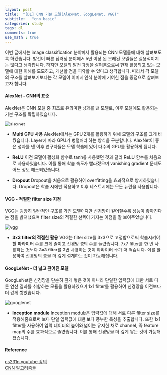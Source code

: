 ```yaml
---
layout: post
title:  "[DL] CNN 기본 모델(AlexNet, GoogLeNet, VGG)"
subtitle:   "cnn basic"
categories: study
tags: dl
comments: true
use_math : true
---
```


  이번 글에서는 image classification 분야에서 활용되는 CNN 모델들에 대해 살펴보도록 하겠습니다. 발전이 빠른 딥러닝 분야에서 5년 이상 된 오래된 모델들은 실용적이지는 않다고 생각합니다. 하지만 모델의 발전 과정을 살펴봄으로써 현재 활용되고 있는 모델에 대한 이해를 도모하고, 개선할 점을 파악할 수 있다고 생각합니다. 따라서 각 모델의 구조를 살펴보기보다는 각 모델이 이미지 인식 분야에 기여한 점을 중점으로 살펴보고자 합니다. 
  

#### AlexNet - CNN의 표준

AlexNet은 CNN 모델 중 최초로 유의미한 성과를 낸 모델로, 이후 모델에도 활용되는 기본 구조를 확립하였습니다. 

![alexnet](https://i.imgur.com/CwIvlUW.png)
- **Multi GPU 사용**
  AlexNet에서는 GPU 2개를 활용하기 위해 모델의 구조를 크게 바꿨습니다. Layer에 따라 GPU가 병렬처리 하는 방식을 구분합니다. AlexNet이 좋은 성과를 낸 이후 연구자들은 모델 학습에 있어 다수의 GPU를 활용하게 됩니다.
 
- **ReLU**
  이전 모델이 활성화 함수로 tanh를 사용했던 것과 달리 ReLU 함수를 처음으로 사용하였습니다. 이를 통해 학습 속도가 빨라졌으며 vanishing gradient 문제도 어느 정도 해소되었습니다. 
  
- **Dropout**
  Dropout을 처음으로 활용하여 overfitting을 효과적으로 방지하였습니다. Dropout은 학습 시에만 적용하고 이후 테스트시에는 모든 뉴런을 사용합니다. 


#### VGG - 적절한 filter size 지정

VGG는 굉장히 일반적인 구조를 가진 모델이지만 신경망이 깊어질수록 성능이 좋아진다는 점을 밝혀냈으며 filter size의 적절한 선택이 가지는 이점을 잘 보여주었습니다. 

![vgg](https://neurohive.io/wp-content/uploads/2018/11/vgg16-neural-network.jpg)

- **3x3 filter의 적절한 활용**
  VGG는 filter size를 3x3으로 고정함으로써 학습시켜야할 파라미터 수를 크게 줄이고 신경망 층의 수를 늘렸습니다. 7x7 filter를 한 번 사용하는 것보다 3x3 filter를 3번 사용하는 것이 파라미터 수가 더 적습니다. 이를 활용하여 신경망의 층을 더 깊게 설계하는 것이 가능해집니다. 

#### GoogLeNet - 더 넓고 깊어진 모델

GoogLeNet은 신경망을 단순히 깊게 쌓은 것이 아니라 단일한 입력값에 대한 서로 다른 연산 결과를 취합하는 모듈을 활용하였으며 1x1 filter를 활용하여 신경망을 이전보다 더 깊게 쌓았습니다. 

![googlenet](https://img1.daumcdn.net/thumb/R1280x0/?scode=mtistory2&fname=https%3A%2F%2Fk.kakaocdn.net%2Fdn%2FMzPze%2FbtqyQy5e3NM%2F5HPtmAwVQzKJTj6wgWautk%2Fimg.png)

- **Inception module**
  Inception module은 입력값에 대해 서로 다른 filter size를 적용해줌으로써 보다 단일 입력값에 대한 보다 풍부한 특성을 추출합니다. 또한 1x1 filter를 사용하여 입력 데이터의 높이와 넓이는 유지한 채로 channel, 즉 feature map의 수를 효과적으로 줄였습니다. 이를 통해 신경망을 더 깊게 쌓는 것이 가능해졌습니다. 
  
  
#### Reference
[cs231n youtube 강의](https://www.youtube.com/playlist?list=PLzUTmXVwsnXod6WNdg57Yc3zFx_f-RYsq)  
[CNN 알고리즘들](https://bskyvision.com/539?category=635506)  